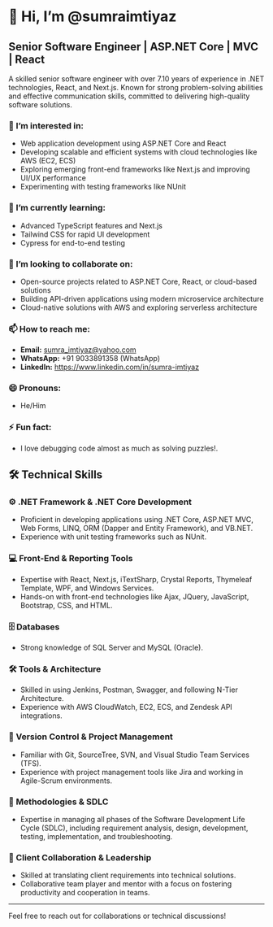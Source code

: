 # 👋 Hi, I’m @sumraimtiyaz

## Senior Software Engineer | ASP.NET Core | MVC | React

A skilled senior software engineer with over 7.10 years of experience in .NET technologies, React, and Next.js. Known for strong problem-solving abilities and effective communication skills, committed to delivering high-quality software solutions.

### 👀 I’m interested in:
- Web application development using ASP.NET Core and React
- Developing scalable and efficient systems with cloud technologies like AWS (EC2, ECS)
- Exploring emerging front-end frameworks like Next.js and improving UI/UX performance
- Experimenting with testing frameworks like NUnit

### 🌱 I’m currently learning:
- Advanced TypeScript features and Next.js
- Tailwind CSS for rapid UI development
- Cypress for end-to-end testing

### 💞️ I’m looking to collaborate on:
- Open-source projects related to ASP.NET Core, React, or cloud-based solutions
- Building API-driven applications using modern microservice architecture
- Cloud-native solutions with AWS and exploring serverless architecture

### 📫 How to reach me:
- **Email:** sumra_imtiyaz@yahoo.com
- **WhatsApp:** +91 9033891358 (WhatsApp)
- **LinkedIn:** https://www.linkedin.com/in/sumra-imtiyaz

### 😄 Pronouns:
- He/Him

### ⚡ Fun fact:
- I love debugging code almost as much as solving puzzles!.

## 🛠️ Technical Skills

### ⚙️ .NET Framework & .NET Core Development
- Proficient in developing applications using .NET Core, ASP.NET MVC, Web Forms, LINQ, ORM (Dapper and Entity Framework), and VB.NET.
- Experience with unit testing frameworks such as NUnit.

### 💻 Front-End & Reporting Tools
- Expertise with React, Next.js, iTextSharp, Crystal Reports, Thymeleaf Template, WPF, and Windows Services.
- Hands-on with front-end technologies like Ajax, JQuery, JavaScript, Bootstrap, CSS, and HTML.

### 🗄️ Databases
- Strong knowledge of SQL Server and MySQL (Oracle).

### 🛠️ Tools & Architecture
- Skilled in using Jenkins, Postman, Swagger, and following N-Tier Architecture.
- Experience with AWS CloudWatch, EC2, ECS, and Zendesk API integrations.

### 🔧 Version Control & Project Management
- Familiar with Git, SourceTree, SVN, and Visual Studio Team Services (TFS).
- Experience with project management tools like Jira and working in Agile-Scrum environments.

### 🚀 Methodologies & SDLC
- Expertise in managing all phases of the Software Development Life Cycle (SDLC), including requirement analysis, design, development, testing, implementation, and troubleshooting.

### 🤝 Client Collaboration & Leadership
- Skilled at translating client requirements into technical solutions.
- Collaborative team player and mentor with a focus on fostering productivity and cooperation in teams.

---

Feel free to reach out for collaborations or technical discussions!


<!---
sumraimtiyaz/sumraimtiyaz is a ✨ special ✨ repository because its `README.md` (this file) appears on your GitHub profile.
You can click the Preview link to take a look at your changes.
--->
